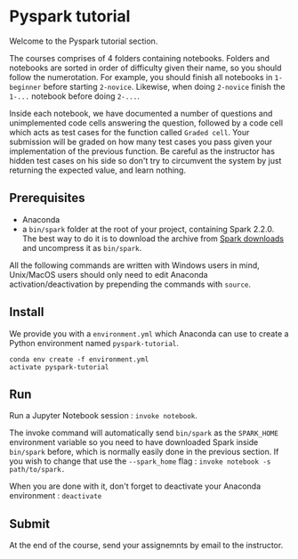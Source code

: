 # Pyspark tutorial

Welcome to the Pyspark tutorial section.

The courses comprises of 4 folders containing notebooks. Folders and notebooks are sorted in order of difficulty given their name, so you should follow the numerotation. For example, you should finish all notebooks in `1-beginner` before starting `2-novice`. Likewise, when doing `2-novice` finish the `1-...` notebook before doing `2-...`.

Inside each notebook, we have documented a number of questions and unimplemented code cells answering the question, followed by a code cell which acts as test cases for the function called `Graded cell`. Your submission will be graded on how many test cases you pass given your implementation of the previous function.  Be careful as the instructor has hidden test cases on his side so don't try to circumvent the system by just returning the expected value, and learn nothing.

## Prerequisites 

* Anaconda
* a `bin/spark` folder at the root of your project, containing Spark 2.2.0. The best way to do it is to download the archive from [Spark downloads](https://spark.apache.org/downloads.html) and uncompress it as `bin/spark`.

All the following commands are written with Windows users in mind, Unix/MacOS users should only need to edit Anaconda activation/deactivation by prepending the commands with `source`.

## Install

We provide you with a `environment.yml` which Anaconda can use to create a Python environment named `pyspark-tutorial`.

```
conda env create -f environment.yml
activate pyspark-tutorial
```

## Run

Run a Jupyter Notebook session : `invoke notebook`.

The invoke command will automatically send `bin/spark` as the `SPARK_HOME` environment variable so you need to have downloaded Spark inside `bin/spark` before, which is normally easily done in the previous section. If you wish to change that use the `--spark_home` flag : `invoke notebook -s path/to/spark.`

When you are done with it, don't forget to deactivate your Anaconda environment : `deactivate`

## Submit

At the end of the course, send your assignemnts by email to the instructor. 

